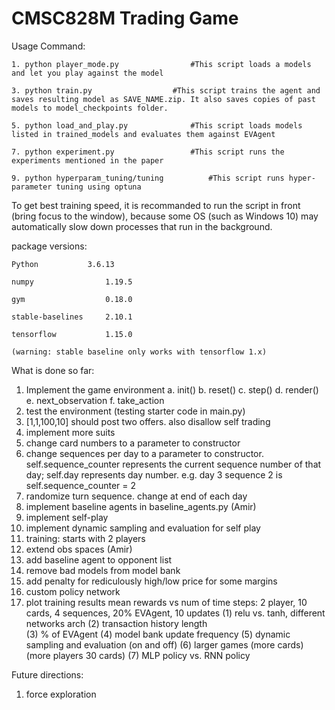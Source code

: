 # CMSC828M Trading Game

Usage Command: 

	1. python player_mode.py				#This script loads a models and let you play against the model

	3. python train.py					#This script trains the agent and saves resulting model as SAVE_NAME.zip. It also saves copies of past models to model_checkpoints folder.

	5. python load_and_play.py				#This script loads models listed in trained_models and evaluates them against EVAgent

	7. python experiment.py					#This script runs the experiments mentioned in the paper

	9. python hyperparam_tuning/tuning			#This script runs hyper-parameter tuning using optuna
	

To get best training speed, it is recommanded to run the script in front (bring focus to the window), because some OS (such as Windows 10) may automatically slow down processes that run in the background.




package versions:

	Python 		     3.6.13

	numpy                1.19.5

	gym                  0.18.0

	stable-baselines     2.10.1

	tensorflow           1.15.0

	(warning: stable baseline only works with tensorflow 1.x)



What is done so far:
1. Implement the game environment
	a. init()
	b. reset()
	c. step()
	d. render()
	e. next_observation
	f. take_action
1. test the environment (testing starter code in main.py)
2. [1,1,100,10] should post two offers. also disallow self trading
3. implement more suits
4. change card numbers to a parameter to constructor
5. change sequences per day to a parameter to constructor. 		
	self.sequence_counter represents the current sequence number of that day; self.day represents day number. 
	e.g. day 3 sequence 2 is self.sequence_counter = 2
6. randomize turn sequence. change at end of each day
7. implement baseline agents in baseline_agents.py 	(Amir)
8. implement self-play 
9. implement dynamic sampling and evaluation for self play
9. training:  starts with 2 players
10. extend obs spaces (Amir)
11. add baseline agent to opponent list
12. remove bad models from model bank
13.  add penalty for rediculously high/low price for some margins
14. custom policy network
15. plot training results 
	mean rewards vs num of time steps:
	2 player, 10 cards, 4 sequences, 20% EVAgent, 10 updates
	(1) relu vs. tanh, different networks arch
	(2) transaction history length		
	(3) % of EVAgent
	(4) model bank update frequency
	(5) dynamic sampling and evaluation (on and off)
	(6) larger games (more cards) (more players 30 cards)
	(7) MLP policy vs. RNN policy



Future directions:
1. force exploration




